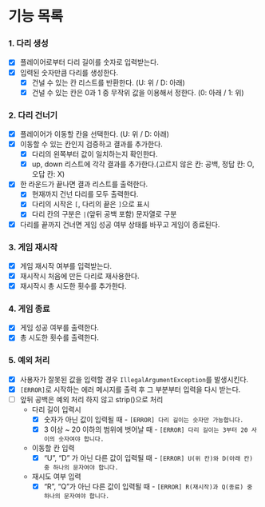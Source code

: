 # 기능 목록

### 1. 다리 생성
- [x] 플레이어로부터 다리 길이를 숫자로 입력받는다.
- [x] 입력된 숫자만큼 다리를 생성한다.
    - [x] 건널 수 있는 칸 리스트를 반환한다. (U: 위 / D: 아래)
    - [x] 건널 수 있는 칸은 0과 1 중 무작위 값을 이용해서 정한다. (0: 아래 / 1: 위)

### 2. 다리 건너기
- [x] 플레이어가 이동할 칸을 선택한다. (U: 위 / D: 아래)
- [x] 이동할 수 있는 칸인지 검증하고 결과를 추가한다.
    - [x] 다리의 왼쪽부터 값이 일치하는지 확인한다.
    - [x] up, down 리스트에 각각 결과를 추가한다.(고르지 않은 칸: 공백, 정답 칸: O, 오답 칸: X)
- [x] 한 라운드가 끝나면 결과 리스트를 출력한다.
    - [x] 현재까지 건넌 다리를 모두 출력한다.
    - [x] 다리의 시작은 `[`, 다리의 끝은 `]`으로 표시
    - [x] 다리 칸의 구분은 `|`(앞뒤 공백 포함) 문자열로 구분
- [x] 다리를 끝까지 건너면 게임 성공 여부 상태를 바꾸고 게임이 종료된다.

### 3. 게임 재시작
- [x] 게임 재시작 여부를 입력받는다.
- [x] 재시작시 처음에 만든 다리로 재사용한다.
- [x] 재시작시 총 시도한 횟수를 추가한다.
### 4. 게임 종료
- [x] 게임 성공 여부를 출력한다.
- [x] 총 시도한 횟수를 출력한다.

### 5. 예외 처리
- [x] 사용자가 잘못된 값을 입력할 경우 `IllegalArgumentException`를 발생시킨다.
- [x] `[ERROR]`로 시작하는 에러 메시지를 출력 후 그 부분부터 입력을 다시 받는다.
- [ ] 앞뒤 공백은 예외 처리 하지 않고 strip()으로 처리
    - 다리 길이 입력시
        - [x] 숫자가 아닌 값이 입력될 때 - `[ERROR] 다리 길이는 숫자만 가능합니다.`
        - [x] 3 이상 ~ 20 이하의 범위에 벗어날 때 - `[ERROR] 다리 길이는 3부터 20 사이의 숫자여야 합니다.`
    - 이동할 칸 입력
        - [X] “U”, “D” 가 아닌 다른 값이 입력될 때 - `[ERROR] U(위 칸)와 D(아래 칸) 중 하나의 문자여야 합니다.`
    - 재시도 여부 입력
        - [x] “R”, “Q”가 아닌 다른 값이 입력될 때 - `[ERROR] R(재시작)과 Q(종료) 중 하나의 문자여야 합니다.`
